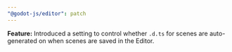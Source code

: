 ```yaml
---
"@godot-js/editor": patch
---
```


**Feature:** Introduced a setting to control whether `.d.ts` for scenes are auto-generated on when scenes are saved in the Editor.

